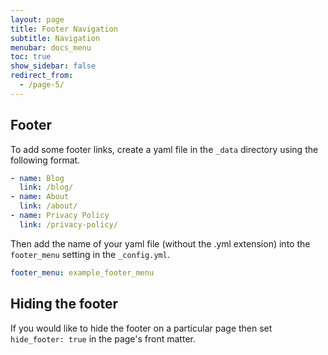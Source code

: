 ```yaml
---
layout: page
title: Footer Navigation
subtitle: Navigation
menubar: docs_menu
toc: true
show_sidebar: false
redirect_from: 
  - /page-5/
---
```


## Footer

To add some footer links, create a yaml file in the `_data` directory using the following format.

```yaml
- name: Blog
  link: /blog/
- name: About
  link: /about/
- name: Privacy Policy
  link: /privacy-policy/
```

Then add the name of your yaml file (without the .yml extension) into the `footer_menu` setting in the `_config.yml`.

```yaml
footer_menu: example_footer_menu
```

## Hiding the footer

If you would like to hide the footer on a particular page then set `hide_footer: true` in the page's front matter.